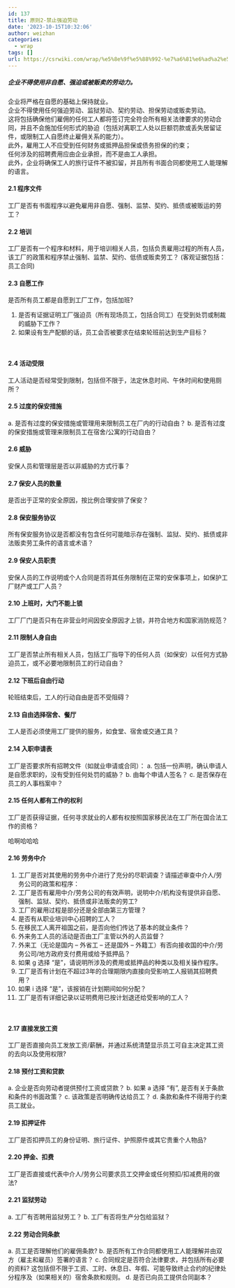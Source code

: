 ```yaml
---
id: 137
title: 原则2-禁止强迫劳动
date: '2023-10-15T10:32:06'
author: weizhan
categories:
  - wrap
tags: []
url: https://csrwiki.com/wrap/%e5%8e%9f%e5%88%992-%e7%a6%81%e6%ad%a2%e5%bc%ba%e8%bf%ab%e5%8a%b3%e5%8a%a8
---
```


##### 企业不得使用非自愿、强迫或被贩卖的劳动力。[​](http://localhost:3000/wrap/Wrap%E6%A0%87%E5%87%86%E6%9D%A1%E6%AC%BE/%E5%8E%9F%E5%88%992-%E7%A6%81%E6%AD%A2%E5%BC%BA%E8%BF%AB%E5%8A%B3%E5%8A%A8#%E4%BC%81%E4%B8%9A%E4%B8%8D%E5%BE%97%E4%BD%BF%E7%94%A8%E9%9D%9E%E8%87%AA%E6%84%BF%E5%BC%BA%E8%BF%AB%E6%88%96%E8%A2%AB%E8%B4%A9%E5%8D%96%E7%9A%84%E5%8A%B3%E5%8A%A8%E5%8A%9B)

企业将严格在自愿的基础上保持就业。\
企业不得使用任何强迫劳动、监狱劳动、契约劳动、担保劳动或贩卖劳动。\
这将包括确保他们雇佣的任何工人都将签订完全符合所有相关法律要求的劳动合同，并且不会施加任何形式的胁迫（包括对离职工人处以巨额罚款或丢失居留证件，或限制工人自愿终止雇佣关系的能力）。\
此外，雇用工人不应受到任何财务或抵押品担保或债务担保的约束；\
任何涉及的招聘费用应由企业承担，而不是由工人承担。\
此外，企业将确保工人的旅行证件不被扣留，并且所有书面合同都使用工人能理解的语言。

#### 2.1 程序文件

工厂是否有书面程序以避免雇用非自愿、强制、监禁、契约、抵债或被贩运的劳工？

#### 2.2 培训

工厂是否有一个程序和材料，用于培训相关人员，包括负责雇用过程的所有人员，该工厂的政策和程序禁止强制、监禁、契约、低债或贩卖劳工？ (客观证据包括：员工合同)

#### 2.3 自愿工作

是否所有员工都是自愿到工厂工作，包括加班?

1. 是否有证据证明工厂强迫员（所有现场员工，包括合同工）在受到处罚或制裁的威胁下工作？
2. 如果设有生产配额的话，员工会否被要求在结束轮班前达到生产目标？

​

#### 2.4 活动受限

工人活动是否经常受到限制，包括但不限于，法定休息时间、午休时间和使用厕所？

#### 2.5 过度的保安措施

a. 是否有过度的保安措施或管理用来限制员工在厂内的行动自由？ b. 是否有过度的保安措施或管理来限制员工在宿舍/公寓的行动自由？

#### 2.6 威胁

安保人员和管理层是否以非威胁的方式行事？

#### 2.7 保安人员的数量

是否出于正常的安全原因，按比例合理安排了保安？

#### 2.8 保安服务协议

所有保安服务协议是否都没有包含任何可能暗示存在强制、监狱、契约、抵债或非法贩卖劳工条件的语言或术语？

#### 2.9 保安人员职责

安保人员的工作说明或个人合同是否将其任务限制在正常的安保事项上，如保护工厂财产或工厂人员？

#### 2.10 上班时，大门不能上锁

工厂厂门是否只有在非营业时间因安全原因才上锁，并符合地方和国家消防规范？

#### 2.11 限制人身自由

工厂是否禁止所有相关人员，包括工厂指导下的任何人员（如保安）以任何方式胁迫员工，或不必要地限制员工的行动自由？

#### 2.12 下班后自由行动

轮班结束后，工人的行动自由是否不受阻碍？

#### 2.13 自由选择宿舍、餐厅

工人是否必须使用工厂提供的服务，如食堂、宿舍或交通工具？

#### 2.14 入职申请表

工厂是否要求所有招聘文件（如就业申请或合同）： a. 包括一份声明，确认申请人是自愿求职的，没有受到任何处罚的威胁？ b. 由每个申请人签名？ c. 是否保存在员工的人事档案中？

#### 2.15 任何人都有工作的权利

工厂是否获得证据，任何寻求就业的人都有权按照国家移民法在工厂所在国合法工作的资格？

哈啊哈哈哈

#### 2.16 劳务中介

1. 工厂是否对其使用的劳务中介进行了充分的尽职调查？请描述审查中介人/劳务公司的政策和程序：
2. 工厂是否有雇用中介/劳务公司的有效声明，说明中介/机构没有提供非自愿、强制、监狱、契约、抵债或非法贩卖的劳工?
3. 工厂的雇用过程是部分还是全部由第三方管理？
4. 是否有从职业培训中心招聘的工人？
5. 在移民工人离开祖国之前，是否向他们传达了基本的就业条件？
6. 外来务工人员的活动是否由工厂主管以外的人员监督？
7. 外来工（无论是国内 – 外省工 – 还是国外 – 外籍工）有否向接收国的中介/劳务公司/地方政府支付费用或给予抵押品？
8. 如果 g 选择 “是”，请说明所涉及的费用或抵押品的种类以及相关操作程序。
9. 工厂是否有计划在不超过3年的合理期限内直接向受影响工人报销其招聘费用？
10. 如果 i 选择 “是”，该报销在计划期间如何分配？
11. 工厂是否有详细记录以证明费用已按计划退还给受影响的工人？

​

#### 2.17 直接发放工资

工厂是否直接向员工发放工资/薪酬，并通过系统清楚显示员工可自主决定其工资的去向以及使用权限?

#### 2.18 预付工资和贷款

a. 企业是否向劳动者提供预付工资或贷款？ b. 如果 a 选择 “有”, 是否有关于条款和条件的书面政策？ c. 该政策是否明确传达给员工？ d. 条款和条件不得用于约束员工就业。

#### 2.19 扣押证件

工厂是否扣押员工的身份证明、旅行证件、护照原件或其它贵重个人物品?

#### 2.20 押金、扣费

工厂是否直接或代表中介人/劳务公司要求员工交押金或任何预扣/扣减费用的做法?

#### 2.21 监狱劳动

a. 工厂有否聘用监狱劳工？ b. 工厂有否将生产分包给监狱？

#### 2.22 劳动合同条款

a. 员工是否理解他们的雇佣条款? b. 是否所有工作合同都使用工人能理解并由双方（雇主和雇员）签署的语言？ c. 合同规定是否符合法律要求，并包括所有必要的资料? 这包括但不限于工资、工时、休息日、年假、可能导致终止合约的纪律处分程序及（如果相关的）宿舍条款和规则。 d. 是否已向员工提供合同副本？
